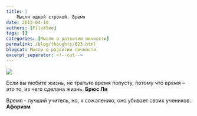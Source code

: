 ```yaml
---
title: |
    Мысли одной строкой. Время
date: 2012-04-10
authors: [FiloXSee]
tags: []
categories: [Мысли о развитии личности]
permalink: /blog/thoughts/623.html
blogcat: Мысли о развитии личности
excerpt_separator: <!--cut-->
---
```



![](http://itw66.ru/uploads/images/00/00/02/2012/04/09/6df743.jpg)

Если вы любите жизнь, не тратьте время попусту, потому что время – это то, из чего сделана жизнь.
**Брюс Ли**

Время - лучший учитель, но, к сожалению, оно убивает своих учеников.
**Афоризм**

